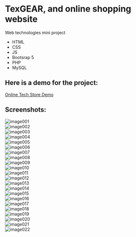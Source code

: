 # TexGEAR, and online shopping website
Web technologies mini project <br>
<ul>
  <li>HTML</li>
  <li>CSS</li>
  <li>JS</li>
  <li>Bootsrap 5</li>
  <li>PHP</li>
  <li>MySQL</li>
</ul>

<h2>Here is a demo for the project:</h2>
<a href="https://youtu.be/C8KoiWlh0bk" target="_blank">Online Tech Store Demo</a>
<h2>Screenshots:</h2>
<img src="https://i.ibb.co/3R0PDx4/image001.png" alt="image001" border="0"><br>
<img src="https://i.ibb.co/DKYdtWw/image002.png" alt="image002" border="0"><br>
<img src="https://i.ibb.co/G3PMFFZ/image003.png" alt="image003" border="0"><br>
<img src="https://i.ibb.co/Rv35Y2V/image004.png" alt="image004" border="0"><br>
<img src="https://i.ibb.co/F05LM0D/image005.png" alt="image005" border="0"><br>
<img src="https://i.ibb.co/pzGHX92/image006.png" alt="image006" border="0"><br>
<img src="https://i.ibb.co/C16mNr3/image007.png" alt="image007" border="0"><br>
<img src="https://i.ibb.co/NNKDfbk/image008.png" alt="image008" border="0"><br>
<img src="https://i.ibb.co/ggR2dpJ/image009.png" alt="image009" border="0"><br>
<img src="https://i.ibb.co/nMC3bmf/image010.png" alt="image010" border="0"><br>
<img src="https://i.ibb.co/ZMD0JqR/image011.png" alt="image011" border="0"><br>
<img src="https://i.ibb.co/gvQ5RNc/image012.png" alt="image012" border="0"><br>
<img src="https://i.ibb.co/sghyq2K/image013.png" alt="image013" border="0"><br>
<img src="https://i.ibb.co/Kx9RvNZ/image014.png" alt="image014" border="0"><br>
<img src="https://i.ibb.co/DzRVPxs/image015.png" alt="image015" border="0"><br>
<img src="https://i.ibb.co/vB04dTr/image016.png" alt="image016" border="0"><br>
<img src="https://i.ibb.co/1ZQp7Zp/image017.png" alt="image017" border="0"><br>
<img src="https://i.ibb.co/DGhrhCD/image018.png" alt="image018" border="0"><br>
<img src="https://i.ibb.co/C6JTY7R/image019.png" alt="image019" border="0"><br>
<img src="https://i.ibb.co/dmqDG25/image020.png" alt="image020" border="0"><br>
<img src="https://i.ibb.co/585fbyx/image021.png" alt="image021" border="0"><br>
<img src="https://i.ibb.co/fGB965Z/image022.png" alt="image022" border="0"><br>
